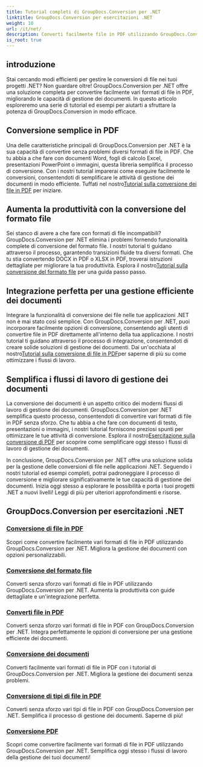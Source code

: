 ```yaml
---
title: Tutorial completi di GroupDocs.Conversion per .NET
linktitle: GroupDocs.Conversion per esercitazioni .NET
weight: 10
url: /it/net/
description: Converti facilmente file in PDF utilizzando GroupDocs.Conversion per .NET. Semplifica la gestione dei documenti con opzioni personalizzabili. #GroupDocs.Conversione
is_root: true
---
```


## introduzione

Stai cercando modi efficienti per gestire le conversioni di file nei tuoi progetti .NET? Non guardare oltre! GroupDocs.Conversion per .NET offre una soluzione completa per convertire facilmente vari formati di file in PDF, migliorando le capacità di gestione dei documenti. In questo articolo esploreremo una serie di tutorial ed esempi per aiutarti a sfruttare la potenza di GroupDocs.Conversion in modo efficace.

## Conversione semplice in PDF

 Una delle caratteristiche principali di GroupDocs.Conversion per .NET è la sua capacità di convertire senza problemi diversi formati di file in PDF. Che tu abbia a che fare con documenti Word, fogli di calcolo Excel, presentazioni PowerPoint o immagini, questa libreria semplifica il processo di conversione. Con i nostri tutorial imparerai come eseguire facilmente le conversioni, consentendoti di semplificare le attività di gestione dei documenti in modo efficiente. Tuffati nel nostro[Tutorial sulla conversione dei file in PDF](./file-conversion-to-pdf/) per iniziare.

## Aumenta la produttività con la conversione del formato file

Sei stanco di avere a che fare con formati di file incompatibili? GroupDocs.Conversion per .NET elimina i problemi fornendo funzionalità complete di conversione del formato file. I nostri tutorial ti guidano attraverso il processo, garantendo transizioni fluide tra diversi formati. Che tu stia convertendo DOCX in PDF o XLSX in PDF, troverai istruzioni dettagliate per migliorare la tua produttività. Esplora il nostro[Tutorial sulla conversione del formato file](./file-format-conversion-tutorials/) per una guida passo passo.

## Integrazione perfetta per una gestione efficiente dei documenti

 Integrare la funzionalità di conversione dei file nelle tue applicazioni .NET non è mai stato così semplice. Con GroupDocs.Conversion per .NET, puoi incorporare facilmente opzioni di conversione, consentendo agli utenti di convertire file in PDF direttamente all'interno della tua applicazione. I nostri tutorial ti guidano attraverso il processo di integrazione, consentendoti di creare solide soluzioni di gestione dei documenti. Dai un'occhiata al nostro[Tutorial sulla conversione di file in PDF](./convert-files-to-pdf/)per saperne di più su come ottimizzare i flussi di lavoro.

## Semplifica i flussi di lavoro di gestione dei documenti

 La conversione dei documenti è un aspetto critico dei moderni flussi di lavoro di gestione dei documenti. GroupDocs.Conversion per .NET semplifica questo processo, consentendoti di convertire vari formati di file in PDF senza sforzo. Che tu abbia a che fare con documenti di testo, presentazioni o immagini, i nostri tutorial forniscono preziosi spunti per ottimizzare le tue attività di conversione. Esplora il nostro[Esercitazione sulla conversione di PDF](./pdf-conversion/) per scoprire come semplificare oggi stesso i flussi di lavoro di gestione dei documenti.

In conclusione, GroupDocs.Conversion per .NET offre una soluzione solida per la gestione delle conversioni di file nelle applicazioni .NET. Seguendo i nostri tutorial ed esempi completi, potrai padroneggiare il processo di conversione e migliorare significativamente le tue capacità di gestione dei documenti. Inizia oggi stesso a esplorare le possibilità e porta i tuoi progetti .NET a nuovi livelli! Leggi di più per ulteriori approfondimenti e risorse.
## GroupDocs.Conversion per esercitazioni .NET
### [Conversione di file in PDF](./file-conversion-to-pdf/)
Scopri come convertire facilmente vari formati di file in PDF utilizzando GroupDocs.Conversion per .NET. Migliora la gestione dei documenti con opzioni personalizzabili.
### [Conversione del formato file](./file-format-conversion-tutorials/)
Converti senza sforzo vari formati di file in PDF utilizzando GroupDocs.Conversion per .NET. Aumenta la produttività con guide dettagliate e un'integrazione perfetta.
### [Converti file in PDF](./convert-files-to-pdf/)
Converti senza sforzo vari formati di file in PDF con GroupDocs.Conversion per .NET. Integra perfettamente le opzioni di conversione per una gestione efficiente dei documenti.
### [Conversione dei documenti](./document-conversion/)
Converti facilmente vari formati di file in PDF con i tutorial di GroupDocs.Conversion per .NET. Migliora la gestione dei documenti senza problemi.
### [Conversione di tipi di file in PDF](./converting-file-types-to-pdf/)
Converti senza sforzo vari tipi di file in PDF con GroupDocs.Conversion per .NET. Semplifica il processo di gestione dei documenti. Saperne di più!
### [Conversione PDF](./pdf-conversion/)
Scopri come convertire facilmente vari formati di file in PDF utilizzando GroupDocs.Conversion per .NET. Semplifica oggi stesso i flussi di lavoro della gestione dei tuoi documenti!